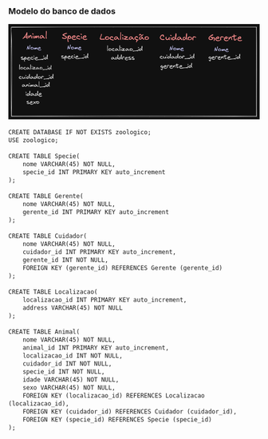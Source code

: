 <h3>Modelo do banco de dados</h3>
<img src="https://github.com/marcusrodriguesdev/trybe-exercises/blob/main/Back-end/bloco-21-normalizacao-e-modelagem-de-banco-de-dados/Images/exercise1.png" alt="banco de dados" />

```
CREATE DATABASE IF NOT EXISTS zoologico;
USE zoologico;

CREATE TABLE Specie(
	nome VARCHAR(45) NOT NULL,
    specie_id INT PRIMARY KEY auto_increment
);

CREATE TABLE Gerente(
	nome VARCHAR(45) NOT NULL,
    gerente_id INT PRIMARY KEY auto_increment
);

CREATE TABLE Cuidador(
	nome VARCHAR(45) NOT NULL,
    cuidador_id INT PRIMARY KEY auto_increment,
    gerente_id INT NOT NULL,
    FOREIGN KEY (gerente_id) REFERENCES Gerente (gerente_id)
);

CREATE TABLE Localizacao(
	localizacao_id INT PRIMARY KEY auto_increment,
    address VARCHAR(45) NOT NULL
);

CREATE TABLE Animal(
	nome VARCHAR(45) NOT NULL,
	animal_id INT PRIMARY KEY auto_increment,
    localizacao_id INT NOT NULL,
    cuidador_id INT NOT NULL,
    specie_id INT NOT NULL,
    idade VARCHAR(45) NOT NULL,
    sexo VARCHAR(45) NOT NULL,
    FOREIGN KEY (localizacao_id) REFERENCES Localizacao (localizacao_id),
    FOREIGN KEY (cuidador_id) REFERENCES Cuidador (cuidador_id),
	FOREIGN KEY (specie_id) REFERENCES Specie (specie_id)
);

```
